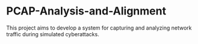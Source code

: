# PCAP-Analysis-and-Alignment
This project aims to develop a system for capturing and analyzing network traffic during simulated cyberattacks.
